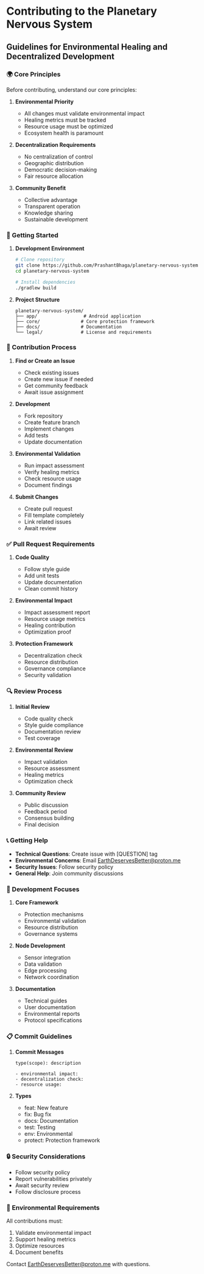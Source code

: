 # Contributing to the Planetary Nervous System
## Guidelines for Environmental Healing and Decentralized Development

### 🌍 Core Principles

Before contributing, understand our core principles:

1. **Environmental Priority**
   - All changes must validate environmental impact
   - Healing metrics must be tracked
   - Resource usage must be optimized
   - Ecosystem health is paramount

2. **Decentralization Requirements**
   - No centralization of control
   - Geographic distribution
   - Democratic decision-making
   - Fair resource allocation

3. **Community Benefit**
   - Collective advantage
   - Transparent operation
   - Knowledge sharing
   - Sustainable development

### 🚀 Getting Started

1. **Development Environment**
   ```bash
   # Clone repository
   git clone https://github.com/PrashantBhaga/planetary-nervous-system.git
   cd planetary-nervous-system

   # Install dependencies
   ./gradlew build
   ```

2. **Project Structure**
   ```
   planetary-nervous-system/
   ├── app/                 # Android application
   ├── core/               # Core protection framework
   ├── docs/               # Documentation
   └── legal/              # License and requirements
   ```

### 📝 Contribution Process

1. **Find or Create an Issue**
   - Check existing issues
   - Create new issue if needed
   - Get community feedback
   - Await issue assignment

2. **Development**
   - Fork repository
   - Create feature branch
   - Implement changes
   - Add tests
   - Update documentation

3. **Environmental Validation**
   - Run impact assessment
   - Verify healing metrics
   - Check resource usage
   - Document findings

4. **Submit Changes**
   - Create pull request
   - Fill template completely
   - Link related issues
   - Await review

### ✅ Pull Request Requirements

1. **Code Quality**
   - Follow style guide
   - Add unit tests
   - Update documentation
   - Clean commit history

2. **Environmental Impact**
   - Impact assessment report
   - Resource usage metrics
   - Healing contribution
   - Optimization proof

3. **Protection Framework**
   - Decentralization check
   - Resource distribution
   - Governance compliance
   - Security validation

### 🔍 Review Process

1. **Initial Review**
   - Code quality check
   - Style guide compliance
   - Documentation review
   - Test coverage

2. **Environmental Review**
   - Impact validation
   - Resource assessment
   - Healing metrics
   - Optimization check

3. **Community Review**
   - Public discussion
   - Feedback period
   - Consensus building
   - Final decision

### 📞 Getting Help

- **Technical Questions**: Create issue with [QUESTION] tag
- **Environmental Concerns**: Email EarthDeservesBetter@proton.me
- **Security Issues**: Follow security policy
- **General Help**: Join community discussions

### 🎯 Development Focuses

1. **Core Framework**
   - Protection mechanisms
   - Environmental validation
   - Resource distribution
   - Governance systems

2. **Node Development**
   - Sensor integration
   - Data validation
   - Edge processing
   - Network coordination

3. **Documentation**
   - Technical guides
   - User documentation
   - Environmental reports
   - Protocol specifications

### 📋 Commit Guidelines

1. **Commit Messages**
   ```
   type(scope): description

   - environmental impact:
   - decentralization check:
   - resource usage:
   ```

2. **Types**
   - feat: New feature
   - fix: Bug fix
   - docs: Documentation
   - test: Testing
   - env: Environmental
   - protect: Protection framework

### 🔒 Security Considerations

- Follow security policy
- Report vulnerabilities privately
- Await security review
- Follow disclosure process

### 🌿 Environmental Requirements

All contributions must:
1. Validate environmental impact
2. Support healing metrics
3. Optimize resources
4. Document benefits

Contact EarthDeservesBetter@proton.me with questions.